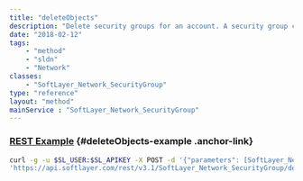 ```yaml
---
title: "deleteObjects"
description: "Delete security groups for an account. A security group cannot be deleted if any network components are attached or if the security group is a remote security group for a [SoftLayer_Network_SecurityGroup_Rule](/reference/datatypes/SoftLayer_Network_SecurityGroup_Rule). "
date: "2018-02-12"
tags:
    - "method"
    - "sldn"
    - "Network"
classes:
    - "SoftLayer_Network_SecurityGroup"
type: "reference"
layout: "method"
mainService : "SoftLayer_Network_SecurityGroup"
---
```


### [REST Example](#deleteObjects-example) <a href="/article/rest/"><i class="fas fa-question"></i></a> {#deleteObjects-example .anchor-link} 
```bash
curl -g -u $SL_USER:$SL_APIKEY -X POST -d '{"parameters": [SoftLayer_Network_SecurityGroup]}' \
'https://api.softlayer.com/rest/v3.1/SoftLayer_Network_SecurityGroup/deleteObjects'
```
